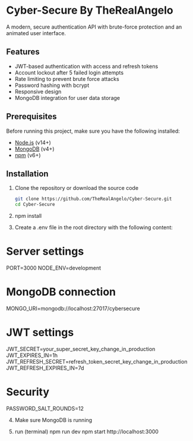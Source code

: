 # Cyber-Secure By TheRealAngelo

A modern, secure authentication API with brute-force protection and an animated user interface.

## Features

- JWT-based authentication with access and refresh tokens
- Account lockout after 5 failed login attempts
- Rate limiting to prevent brute force attacks
- Password hashing with bcrypt
- Responsive design 
- MongoDB integration for user data storage

## Prerequisites

Before running this project, make sure you have the following installed:
- [Node.js](https://nodejs.org/) (v14+)
- [MongoDB](https://www.mongodb.com/try/download/community) (v4+)
- [npm](https://www.npmjs.com/) (v6+)

## Installation

1. Clone the repository or download the source code
   ```bash
   git clone https://github.com/TheRealAngelo/Cyber-Secure.git
   cd Cyber-Secure

2. npm install

3. Create a .env file in the root directory with the following content:

# Server settings
PORT=3000
NODE_ENV=development

# MongoDB connection
MONGO_URI=mongodb://localhost:27017/cybersecure

# JWT settings
JWT_SECRET=your_super_secret_key_change_in_production
JWT_EXPIRES_IN=1h
JWT_REFRESH_SECRET=refresh_token_secret_key_change_in_production
JWT_REFRESH_EXPIRES_IN=7d

# Security
PASSWORD_SALT_ROUNDS=12

4. Make sure MongoDB is running

5. run (terminal)
npm run dev
npm start
http://localhost:3000
